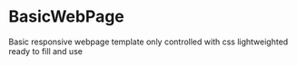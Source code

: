 # BasicWebPage
Basic responsive webpage template
only controlled with css
lightweighted
ready to fill and use

